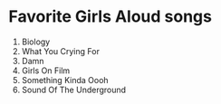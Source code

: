 # Favorite Girls Aloud songs
1. Biology
2. What You Crying For
3. Damn
4. Girls On Film
5. Something Kinda Oooh
6. Sound Of The Underground
